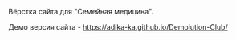 Вёрстка сайта для "Семейная медицина".

Демо версия сайта - https://adika-ka.github.io/Demolution-Club/
